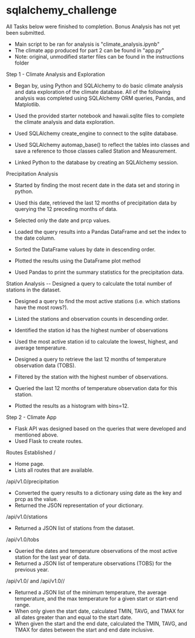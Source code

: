 # sqlalchemy_challenge
All Tasks below were finished to completion. Bonus Analysis has not yet been submitted.
- Main script to be ran for analysis is "climate_analysis.ipynb"
- The climate app produced for part 2 can be found in "app.py"
- Note: original, unmodified starter files can be found in the instructions folder

Step 1 - Climate Analysis and Exploration
- Began by, using Python and SQLAlchemy to do basic climate analysis and data exploration of the climate database. All of the following analysis was completed using SQLAlchemy ORM queries, Pandas, and Matplotlib.

- Used the provided starter notebook and hawaii.sqlite files to complete the climate analysis and data exploration.

- Used SQLAlchemy create_engine to connect to the sqlite database.

- Used SQLAlchemy automap_base() to reflect the tables into classes and save a reference to those classes called Station and Measurement.

- Linked Python to the database by creating an SQLAlchemy session.

Precipitation Analysis
- Started by finding the most recent date in the data set and storing in python.

- Used this date, retrieved the last 12 months of precipitation data by querying the 12 preceding months of data.

- Selected only the date and prcp values.

- Loaded the query results into a Pandas DataFrame and set the index to the date column.

- Sorted the DataFrame values by date in descending order.

- Plotted the results using the DataFrame plot method

- Used Pandas to print the summary statistics for the precipitation data.



Station Analysis
-- Designed a query to calculate the total number of stations in the dataset.

- Designed a query to find the most active stations (i.e. which stations have the most rows?).
 
- Listed the stations and observation counts in descending order.

- Identified the station id has the highest number of observations

- Used the most active station id to calculate the lowest, highest, and average temperature. 

- Designed a query to retrieve the last 12 months of temperature observation data (TOBS).

- Filtered by the station with the highest number of observations.

- Queried the last 12 months of temperature observation data for this station.

- Plotted the results as a histogram with bins=12.


Step 2 - Climate App

- Flask API was designed based on the queries that were developed and mentioned above.
- Used Flask to create routes.

Routes Established
/
- Home page.
- Lists all routes that are available.


/api/v1.0/precipitation
- Converted the query results to a dictionary using date as the key and prcp as the value.
- Returned the JSON representation of your dictionary.


/api/v1.0/stations
- Returned a JSON list of stations from the dataset.


/api/v1.0/tobs
- Queried the dates and temperature observations of the most active station for the last year of data.
- Returned a JSON list of temperature observations (TOBS) for the previous year.


/api/v1.0/<start> and /api/v1.0/<start>/<end>
- Returned a JSON list of the minimum temperature, the average temperature, and the max temperature for a given start or start-end range.
- When only given the start date, calculated TMIN, TAVG, and TMAX for all dates greater than and equal to the start date.
- When given the start and the end date, calculated the TMIN, TAVG, and TMAX for dates between the start and end date inclusive.
